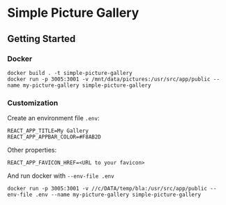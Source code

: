 # Simple Picture Gallery

## Getting Started

### Docker

```shell
docker build . -t simple-picture-gallery
docker run -p 3005:3001 -v /mnt/data/pictures:/usr/src/app/public --name my-picture-gallery simple-picture-gallery
```

### Customization

Create an environment file `.env`:

```properties
REACT_APP_TITLE=My Gallery
REACT_APP_APPBAR_COLOR=#F8AB2D
```

Other properties:

```properties
REACT_APP_FAVICON_HREF=<URL to your favicon>
```

And run docker with `--env-file .env`

```shell
docker run -p 3005:3001 -v //c/DATA/temp/bla:/usr/src/app/public --env-file .env --name my-picture-gallery simple-picture-gallery
```